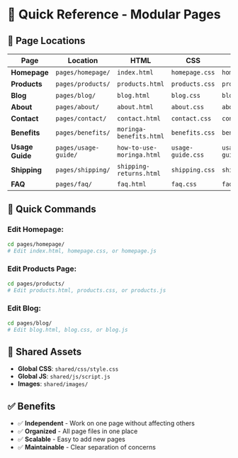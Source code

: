 # 🚀 Quick Reference - Modular Pages

## 📍 **Page Locations**

| Page | Location | HTML | CSS | JS |
|------|----------|------|-----|-----|
| **Homepage** | `pages/homepage/` | `index.html` | `homepage.css` | `homepage.js` |
| **Products** | `pages/products/` | `products.html` | `products.css` | `products.js` |
| **Blog** | `pages/blog/` | `blog.html` | `blog.css` | `blog.js` |
| **About** | `pages/about/` | `about.html` | `about.css` | `about.js` |
| **Contact** | `pages/contact/` | `contact.html` | `contact.css` | `contact.js` |
| **Benefits** | `pages/benefits/` | `moringa-benefits.html` | `benefits.css` | `benefits.js` |
| **Usage Guide** | `pages/usage-guide/` | `how-to-use-moringa.html` | `usage-guide.css` | `usage-guide.js` |
| **Shipping** | `pages/shipping/` | `shipping-returns.html` | `shipping.css` | `shipping.js` |
| **FAQ** | `pages/faq/` | `faq.html` | `faq.css` | `faq.js` |

## 🎯 **Quick Commands**

### **Edit Homepage:**
```bash
cd pages/homepage/
# Edit index.html, homepage.css, or homepage.js
```

### **Edit Products Page:**
```bash
cd pages/products/
# Edit products.html, products.css, or products.js
```

### **Edit Blog:**
```bash
cd pages/blog/
# Edit blog.html, blog.css, or blog.js
```

## 📁 **Shared Assets**
- **Global CSS**: `shared/css/style.css`
- **Global JS**: `shared/js/script.js`
- **Images**: `shared/images/`

## ✅ **Benefits**
- ✅ **Independent** - Work on one page without affecting others
- ✅ **Organized** - All page files in one place
- ✅ **Scalable** - Easy to add new pages
- ✅ **Maintainable** - Clear separation of concerns
